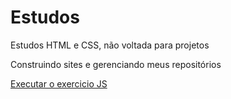# Estudos
 Estudos HTML e CSS, não voltada para projetos

Construindo sites e gerenciando meus repositórios 
 
<a href="https://marclipe.github.io/Projetos-MFSL/tempo_de_jogo/tempo.html">Executar o exercicio JS</a>